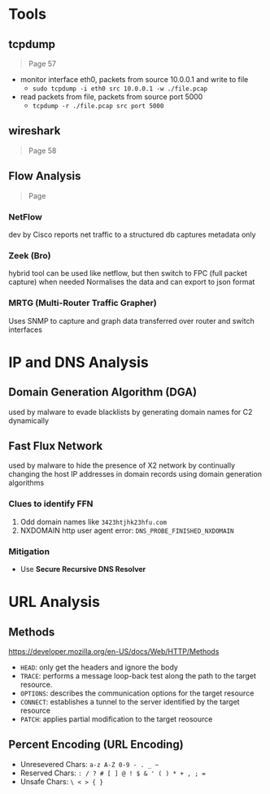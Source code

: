 # Tools
## tcpdump
> Page 57
- monitor interface eth0, packets from source 10.0.0.1 and write to file
	- `sudo tcpdump -i eth0 src 10.0.0.1 -w ./file.pcap`
- read packets from file, packets from source port 5000
	- `tcpdump -r ./file.pcap src port 5000`

## wireshark
> Page 58

## Flow Analysis
> Page 
### NetFlow
dev by Cisco
reports net traffic to a structured db
captures metadata only
### Zeek (Bro)
hybrid tool
can be used like netflow, but then switch to FPC (full packet capture) when needed
Normalises the data and can export to json format
### MRTG (Multi-Router Traffic Grapher)
Uses SNMP to capture and graph data transferred over router and switch interfaces

# IP and DNS Analysis
## Domain Generation Algorithm (DGA)
used by malware to evade blacklists by generating domain names for C2 dynamically
## Fast Flux Network
used by malware to hide the presence of X2 network by continually changing the host IP addresses in domain records using domain generation algorithms
### Clues to identify FFN
1. Odd domain names like `3423htjhk23hfu.com`
2. NXDOMAIN http user agent error: `DNS_PROBE_FINISHED_NXDOMAIN`
### Mitigation
- Use **Secure Recursive DNS Resolver**

# URL Analysis
## Methods
https://developer.mozilla.org/en-US/docs/Web/HTTP/Methods
- `HEAD`: only get the headers and ignore the body
- `TRACE`: performs a message loop-back test along the path to the target resource.
- `OPTIONS`: describes the communication options for the target resource
- `CONNECT`: establishes a tunnel to the server identified by the target resource
- `PATCH`: applies partial modification to the target reosource

## Percent Encoding (URL Encoding)
- Unresevered Chars: `a-z A-Z 0-9 - . _ ~`
- Reserved Chars: `: / ? # [ ] @ ! $ & ' ( ) * + , ; =`
- Unsafe Chars: `\ < > { }`
